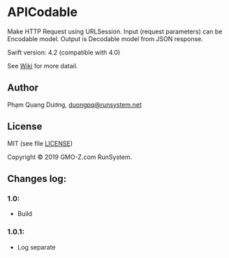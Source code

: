 # APICodable

Make HTTP Request using URLSession. Input (request parameters) can be Encodable model. Output is Decodable model from JSON response.

Swift version: 4.2 (compatible with 4.0)

See [Wiki](https://github.com/GZR-iOS/APICodable/wiki) for more datail.

## Author

Phạm Quang Dương, duongpq@runsystem.net

## License

MIT (see file [LICENSE](LICENSE))

Copyright © 2019 GMO-Z.com RunSystem.

## Changes log:

### 1.0:

- Build

### 1.0.1:

- Log separate
